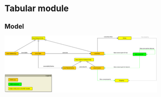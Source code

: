 # Tabular module

## Model 

![Model of CSVW ontology and its KBSS extension](./doc/tabular-model.svg)